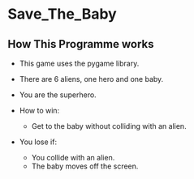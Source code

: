 # Save_The_Baby

## How This Programme works

* This game uses the pygame library.
* There are 6 aliens, one hero and one baby.
* You are the superhero.

* How to win:
  * Get to the baby without colliding with an alien.

* You lose if:
  * You collide with an alien.
  * The baby moves off the screen.

